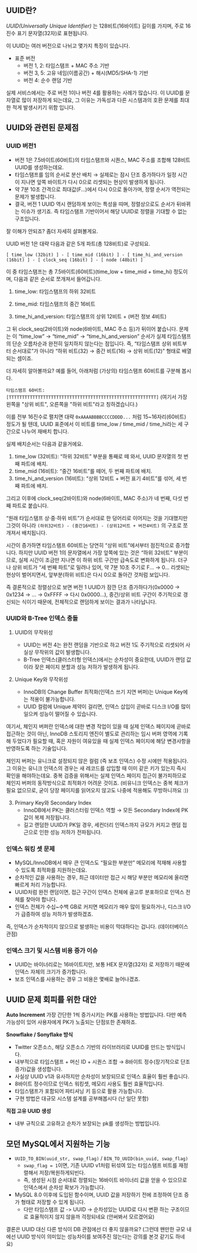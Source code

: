 ## UUID란?
*UUID(Universally Unique Identifier)* 는 128비트(16바이트) 길이를 가지며, 주로 16진수 표기 문자열(32자)로 표현됩니다.

이 UUID는 여러 버전으로 나뉘고 몇가지 특징이 있습니다.
- 표준 버전
  - 버전 1, 2: 타임스탬프 + MAC 주소 기반
  - 버전 3, 5: 고유 네임(이름공간) + 해시(MD5/SHA-1) 기반
  - 버전 4: 순수 랜덤 기반

실제 서비스에서는 주로 버전 1이나 버전 4를 활용하는 사례가 많습니다.
이 UUID를 문자열로 많이 저장하게 되는데요, 그 이유는 가독성과 다른 시스템과의 호환 문제를 최대한 적게 발생시키기 위함 입니다.

## UUID와 관련된 문제점

### UUID 버전1
- 버전 1은 7.5바이트(60비트)의 타임스탬프와 시퀀스, MAC 주소를 조합해 128비트 UUID를 생성하는데요.
- 타임스탬프를 임의 순서로 분산 배치 → 실제로는 잠시 단조 증가하다가 일정 시간이 지나면 앞쪽 바이트가 다시 0으로 리셋되는 현상이 발생하게 됩니다.
- 약 7분 10초 간격으로 최대값(F…)에서 다시 0으로 돌아가며, 정렬 순서가 역전되는 문제가 발생합니다.
- 결국, 버전 1 UUID 역시 랜덤하게 보이는 특성을 띠며, 정렬상으로도 순서가 뒤바뀌는 이슈가 생기죠. 즉 타임스탬프 기반이어서 해당 UUID로 정렬을 기대할 수 없는 구조입니다.

잘 이해가 안되죠? 좀더 자세히 살펴볼게요.

UUID 버전 1은 대략 다음과 같은 5개 파트(총 128비트)로 구성되요.

`[ time_low (32bit) ] - [ time_mid (16bit) ] - [ time_hi_and_version (16bit) ] - [ clock_seq (16bit) ] - [ node (48bit) ]`

이 중 타임스탬프는 총 7.5바이트(60비트)(time_low + time_mid + time_hi) 정도이며, 다음과 같은 순서로 쪼개져서 들어갑니다.

1. time_low: 타임스탬프의 하위 32비트

2. time_mid: 타임스탬프의 중간 16비트

3. time_hi_and_version: 타임스탬프의 상위 12비트 + (버전 정보 4비트)

그 뒤 clock_seq(2바이트)와 node(6바이트, MAC 주소 등)가 뒤이어 붙습니다.
문제는 이 “time_low” → “time_mid” → “time_hi_and_version” 순서가 실제 타임스탬프의 단순 오름차순과 완전히 일치하지 않는다는 점입니다. 
즉, “타임스탬프 상위 비트부터 순서대로”가 아니라 “하위 비트(32) → 중간 비트(16) → 상위 비트(12)” 형태로 배열되는 셈이죠.

더 자세히 알아볼까요?
예를 들어, 아래처럼 (가상의) 타임스탬프 60비트를 구분해 봅시다.

`타임스탬프 60비트:  [TTTTTTTTTTTTTTTTTTTTTTTTTTTTTTTTTTTTTTTTTTTTTTTTTTTTTTTT]`
(여기서 가장 왼쪽을 "상위 비트", 오른쪽을 "하위 비트"라고 칭하겠습니다.)

이를 전부 16진수로 펼치면 대략 `0xAAAABBBBCCCCDDDD...` 처럼 15~16자리(60비트) 정도가 될 텐데,
UUID 표준에서 이 비트를 time_low / time_mid / time_hi라는 세 구간으로 나누어 재배치 합니다.

실제 배치순서는 다음과 같을거에요.
1. time_low (32비트): “하위 32비트” 부분을 통째로 떼 와서, UUID 문자열의 첫 번째 파트에 배치.
2. time_mid (16비트): “중간 16비트”를 떼어, 두 번째 파트에 배치.
3. time_hi_and_version (16비트): “상위 12비트 + 버전 표기 4비트”를 섞어, 세 번째 파트에 배치.

그리고 이후에 clock_seq(2바이트)와 node(6바이트, MAC 주소)가 네 번째, 다섯 번째 파트로 붙습니다.

“원래 타임스탬프 상·중·하위 비트”가 순서대로 한 덩어리로 이어지는 것을 기대했지만 그것이 아니라
`(하위32비트) - (중간16비트) - (상위12비트 + 버전4비트)` 의 구조로 쪼개져서 배치됩니다.

시간이 증가하면 타임스탬프 60비트는 당연히 “상위 비트”에서부터 점진적으로 증가합니다.
하지만 UUID 버전 1의 문자열에서 가장 앞쪽에 있는 것은 “하위 32비트” 부분이므로,
실제 시간이 조금만 지나면 이 하위 비트 구간만 급속도로 변화하게 됩니다.
더구나 상위 비트가 “세 번째 파트”로 밀려나 있어, 약 7분 10초 주기로 F... → 0... 리셋되는 현상이 벌어지면서,
앞부분(하위 비트)은 다시 0으로 돌아간 것처럼 보입니다.

즉 결론적으로 정렬상으로 보면 버전 1 UUID가 잠깐 단조 증가하다가(0x0000 → 0x1234 → … → 0xFFFF → 다시 0x0000…),
중간/상위 비트 구간이 주기적으로 갱신되는 식이기 때문에, 전체적으로 랜덤하게 보이는 결과가 나타납니다.

### UUID와 B-Tree 인덱스 충돌
1. UUID의 무작위성
   - UUID는 버전 4는 완전 랜덤을 기반으로 하고 버전 1도 주기적으로 리셋되어 사실상 무작위의 값이 발생합니다.
   - B-Tree 인덱스(클러스터형 인덱스)에서는 순차성이 중요한데, UUID가 랜덤 값이라 잦은 페이지 분할과 성능 저하가 발생하게 됩니다.

2. Unique Key와 무작위성
   - InnoDB의 Change Buffer 최적화(인덱스 쓰기 지연 버퍼)는 Unique Key에는 적용이 불가능합니다.
   - UUID 컬럼에 Unique 제약이 걸리면, 인덱스 삽입이 곧바로 디스크 I/O를 많이 일으켜 성능이 떨어질 수 있습니다.

여기서, 체인지 버퍼란 인덱스에 대한 변경 작업이 있을 때 실제 인덱스 페이지에 곧바로 접근하는 것이 아닌, 
InnoDB 스토리지 엔진이 별도로 관리하는 임시 버퍼 영역에 기록해 두었다가 필요할 때, 혹은 자원이 여유있을 때 실제 인덱스 페이지에 해당 변경사항을 반영하도록 하는 기술입니다.

체인지 버퍼는 유니크로 설정되지 않은 컬럼 (즉 보조 인덱스) 수정 시에만 적용됩니다.
그 이유는 유니크 인덱스의 경우는 새 레코드를 삽입할 때 이미 같은 키가 있는지 즉시 확인을 해야하는데요.
중복 검증을 위해서는 실제 인덱스 페이지 접근이 불가피하므로 체인지 버퍼의 동작방식으로 최적화가 어려운 것이죠.
(비유니크 인덱스는 중복 체크가 필요 없으므로, 굳이 당장 페이지를 읽어오지 않고도 나중에 적용해도 무방하니까요 :))

3. Primary Key와 Secondary Index
   - InnoDB에서 PK는 클러스터링 인덱스 역할 → 모든 Secondary Index에 PK 값이 복제 저장됩니다.
   - 길고 랜덤한 UUID가 PK일 경우, 세컨더리 인덱스까지 규모가 커지고 랜덤 접근으로 인한 성능 저하가 전파됩니다.

### 인덱스 워킹 셋 문제
- MySQL/InnoDB에서 매우 큰 인덱스도 “필요한 부분만” 메모리에 적재해 사용할 수 있도록 최적화를 지원하는데요.
- 순차적인 값을 사용하는 경우, 최근 데이터만 접근 시 해당 부분만 메모리에 올리면 빠르게 처리 가능합니다.
- UUID처럼 완전 랜덤이면, 접근 구간이 인덱스 전체에 골고루 분포하므로 인덱스 전체를 찾아야 합니다.
- 인덱스 전체가 수십~수백 GB로 커지면 메모리가 매우 많이 필요하거나, 디스크 I/O가 급증하여 성능 저하가 발생하겠죠.

즉, 인덱스가 순차적이지 않으므로 발생하는 비용이 막대하다는 겁니다. (데이터베이스 관점)

### 인덱스 크기 및 시스템 비용 증가 이슈
- UUID는 바이너리로는 16바이트지만, 보통 HEX 문자열(32자) 로 저장하기 때문에 인덱스 자체의 크기가 증가합니다.
- 보조 인덱스를 사용하는 경우 그 비용은 몇배로 늘어나겠죠.

## UUID 문제 회피를 위한 대안
**Auto Increment**
가장 간단한 1씩 증가시키는 PK를 사용하는 방법입니다. 다만 예측 가능성이 있어 사용자에게 PK가 노출되는 단점또한 존재하죠.

**Snowflake / Sonyflake 방식**
- Twitter 오픈소스, 해당 오픈소스 기반의 라이브러리로 UUID를 만드는 방식입니다.
- 내부적으로 타임스탬프 + 머신 ID + 시퀀스 조합 → 8바이트 정수(장기적으로 단조 증가)값을 생성합니다.
- 사실상 UUID v1과 유사하지만 순차성이 보장되므로 인덱스 효율이 훨씬 좋습니다.
- 8바이트 정수이므로 인덱스 워킹셋, 메모리 사용도 훨씬 효율적입니다.
- 타임스탬프가 포함되어 파티셔닝 키 등으로 활용 가능합니다.
- 구현 방법은 대규모 시스템 설계를 공부해봅시다 (난 일단 못함)

**직접 고유 UUID 생성**
- 내부 규칙으로 고유하고 순차가 보장되는 pk를 생성하는 방법입니다.

## 모던 MySQL에서 지원하는 기능
- `UUID_TO_BIN(uuid_str, swap_flag)` / `BIN_TO_UUID(bin_uuid, swap_flag)`
  - `swap_flag = 1`이면, 기존 UUID v1처럼 뒤섞여 있는 타임스탬프 비트를 재정렬해서 저장/복원하게되빈다.
  - 즉, 생성된 시점 순서대로 정렬되는 16바이트 바이너리 값을 얻을 수 있으므로 인덱스에서 순차성 확보가 가능합니다.
- MySQL 8.0 이후에 도입된 함수이며, UUID 값을 저장하기 전에 조정하여 단조 증가 형태로 저장할 수 있게 됩니다.
  - 다만 타임스탬프 값 -> UUID ->  순차성있는 UUID로 다시 변환 하는 구조이므로 효율적이지 않지 않을까 걱정되네요 (안써봐서 모르겠어요)
 
결론은 UUID 대신 다른 방식이 DB 관점에선 더 좋지 않을까요?
(그런데 왠만한 규모 내에선 UUID 방식이 의미있는 성능차이를 보여주진 않는다는 강의를 본것 같기도 하네요)




